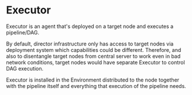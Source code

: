 # Executor
Executor is an agent that's deployed on a target node and executes a pipeline/DAG.

By default, director infrastructure only has access to target nodes via deployment system which capabilities could be different. Therefore, and also to disentangle target nodes from central server to work even in bad network conditions, target nodes would have separate Executor to control DAG execution.

Executor is installed in the Environment distributed to the node together with the pipeline itself and everything that execution of the pipeline needs. 

